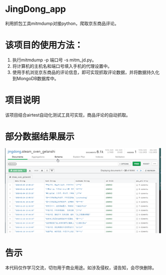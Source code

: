 # JingDong_app
利用抓包工具mitmdump对接python，爬取京东商品评论。

# 该项目的使用方法：
1. 执行mitmdump -p 端口号 -s mitm_jd.py。
2. 将计算机的主机名和端口号填入手机的代理设置中。
3. 使用手机浏览京东商品的评论信息，即可实现抓取评论数据，并将数据持久化到MongoDB数据库中。

# 项目说明
该项目结合airtest自动化测试工具可实现，商品评论的自动抓取。

# 部分数据结果展示
![](https://github.com/cyhleo/JingDong_app/blob/master/image/result.png)

# 告示
本代码仅作学习交流，切勿用于商业用途。如涉及侵权，请告知，会尽快删除。
